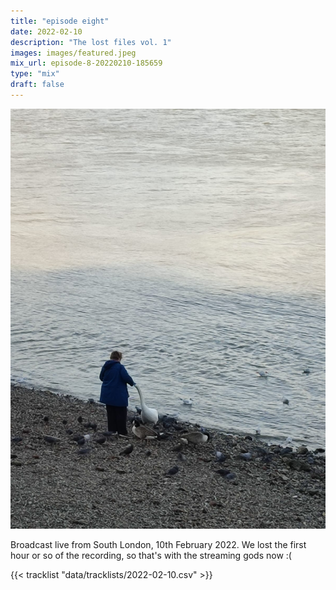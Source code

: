```yaml
---
title: "episode eight"
date: 2022-02-10
description: "The lost files vol. 1"
images: images/featured.jpeg
mix_url: episode-8-20220210-185659
type: "mix"
draft: false
---
```


![artwork](images/featured.jpeg)

Broadcast live from South London, 10th February 2022. We lost the first hour or so of the recording, so that's with the streaming gods now :(

{{< tracklist "data/tracklists/2022-02-10.csv" >}}
